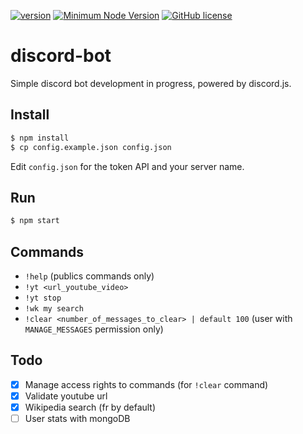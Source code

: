 [![version](https://img.shields.io/badge/Version-0.1.1-brightgreen.svg)](https://github.com/SimonDevelop/discord-bot/releases/tag/0.1.1)
[![Minimum Node Version](https://img.shields.io/badge/node-%3E%3D%208-brightgreen.svg)](https://nodejs.org/en/)
[![GitHub license](https://img.shields.io/badge/License-MIT-blue.svg)](https://github.com/SimonDevelop/discord-bot/blob/master/LICENSE)
# discord-bot

Simple discord bot development in progress, powered by discord.js.

## Install
```bash
$ npm install
$ cp config.example.json config.json
```
Edit `config.json` for the token API and your server name.

## Run
```bash
$ npm start
```

## Commands
- `!help` (publics commands only)
- `!yt <url_youtube_video>`
- `!yt stop`
- `!wk my search`
- `!clear <number_of_messages_to_clear> | default 100` (user with `MANAGE_MESSAGES` permission only)

## Todo

- [x] Manage access rights to commands (for `!clear` command)
- [x] Validate youtube url
- [x] Wikipedia search (fr by default)
- [ ] User stats with mongoDB
